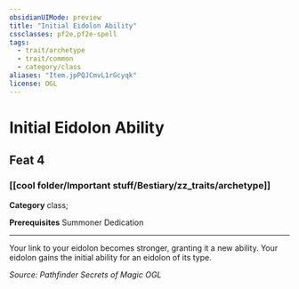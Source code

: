```yaml
---
obsidianUIMode: preview
title: "Initial Eidolon Ability"
cssclasses: pf2e,pf2e-spell
tags:
  - trait/archetype
  - trait/common
  - category/class
aliases: "Item.jpPQJCmvL1rGcyqk"
license: OGL
---
```

# Initial Eidolon Ability
## Feat 4
### [[cool folder/Important stuff/Bestiary/zz_traits/archetype]]

**Category** class; 



**Prerequisites** Summoner Dedication
* * *
Your link to your eidolon becomes stronger, granting it a new ability. Your eidolon gains the initial ability for an eidolon of its type.

*Source: Pathfinder Secrets of Magic*
*OGL*